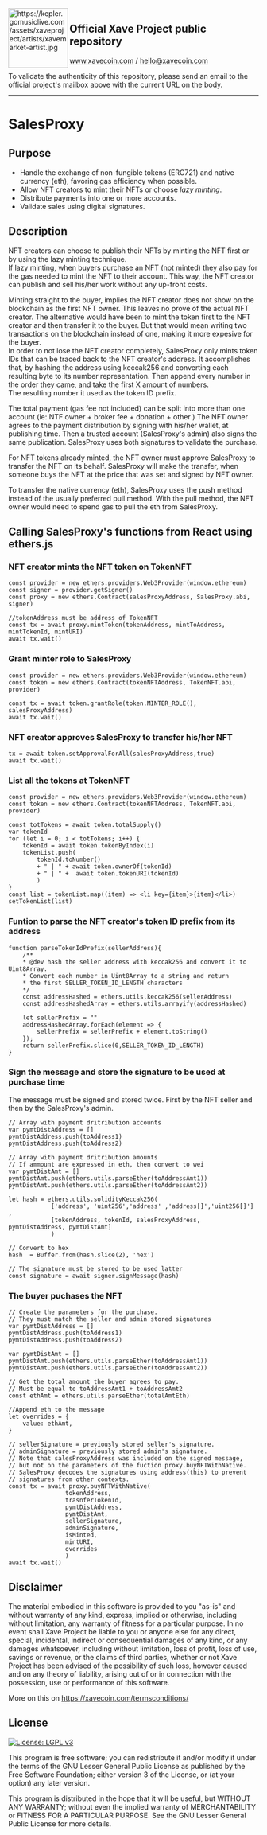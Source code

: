 <img src="https://kepler.gomusiclive.com/assets/xavemarket/artists/xavemarket-artist.jpg" alt="https://kepler.gomusiclive.com/assets/xaveproject/artists/xavemarket-artist.jpg"  width=120 align=left />


## Official Xave Project public repository

www.xavecoin.com / hello@xavecoin.com

To validate the authenticity of this repository, please send an email to the official project's mailbox above with the current URL on the body.

---

# SalesProxy

## Purpose
- Handle the exchange of non-fungible tokens (ERC721) and native currency (eth), favoring gas efficiency when possible.
- Allow NFT creators to mint their NFTs or choose *lazy minting*.
- Distribute payments into one or more accounts.
- Validate sales using digital signatures.

## Description
NFT creators can choose to publish their NFTs by minting the NFT first or by using the lazy minting technique.   
If lazy minting, when buyers purchase an NFT (not minted) they also pay for the gas needed to mint the NFT to their account. This way, the NFT creator can publish and sell his/her work without any up-front costs.

Minting straight to the buyer, implies the NFT creator does not show on the blockchain as the first NFT owner.
This leaves no prove of the actual NFT creator. The alternative would have been to mint the token first to the NFT creator and then transfer it to the buyer. But that would mean writing two transactions on the blockchain instead of one, making it more expesive for the buyer.  
In order to not lose the NFT creator completely, SalesProxy only mints token IDs that can be traced back to the NFT creator's address. It accomplishes that, by hashing the address using keccak256 and converting each resulting byte to its number representation. Then append every number in the order they came, and take the first X amount of numbers.  
The resulting number it used as the token ID prefix.

The total payment (gas fee not included) can be split into more than one account (ie: NTF owner + broker fee + donation + other )
The NFT owner agrees to the payment distribution by signing with his/her wallet, at publishing time.
Then a trusted account (SalesProxy's admin) also signs the same publication.
SalesProxy uses both signatures to validate the purchase.

For NFT tokens already minted, the NFT owner must approve SalesProxy to transfer the NFT on its behalf. SalesProxy will make the transfer, when someone buys the NFT at the price that was set and signed by NFT owner.

To transfer the native currency (eth), SalesProxy uses the push method instead of the usually preferred pull method.
With the pull method, the NFT owner would need to spend gas to pull the eth from SalesProxy.


## Calling SalesProxy's functions from React using ethers.js

### NFT creator mints the NFT token on TokenNFT 

```
const provider = new ethers.providers.Web3Provider(window.ethereum)
const signer = provider.getSigner()
const proxy = new ethers.Contract(salesProxyAddress, SalesProxy.abi, signer)

//tokenAddress must be address of TokenNFT
const tx = await proxy.mintToken(tokenAddress, mintToAddress, mintTokenId, mintURI)
await tx.wait()
```

### Grant minter role to SalesProxy

```
const provider = new ethers.providers.Web3Provider(window.ethereum)
const token = new ethers.Contract(tokenNFTAddress, TokenNFT.abi, provider)

const tx = await token.grantRole(token.MINTER_ROLE(), salesProxyAddress)
await tx.wait()
```

### NFT creator approves SalesProxy to transfer his/her NFT

```
tx = await token.setApprovalForAll(salesProxyAddress,true)
await tx.wait()
```

### List all the tokens at TokenNFT

```
const provider = new ethers.providers.Web3Provider(window.ethereum)
const token = new ethers.Contract(tokenNFTAddress, TokenNFT.abi, provider)

const totTokens = await token.totalSupply()
var tokenId
for (let i = 0; i < totTokens; i++) {
    tokenId = await token.tokenByIndex(i)
    tokenList.push(
        tokenId.toNumber() 
        + " | " + await token.ownerOf(tokenId) 
        + " | " +  await token.tokenURI(tokenId) 
        )
}
const list = tokenList.map((item) => <li key={item}>{item}</li>)
setTokenList(list) 
```

### Funtion to parse the NFT creator's token ID prefix from its address

```
function parseTokenIdPrefix(sellerAddress){
    /**
    * @dev hash the seller address with keccak256 and convert it to Uint8Array.
    * Convert each number in Uint8Array to a string and return 
    * the first SELLER_TOKEN_ID_LENGTH characters
    */
    const addressHashed = ethers.utils.keccak256(sellerAddress)
    const addressHashedArray = ethers.utils.arrayify(addressHashed)

    let sellerPrefix = ""
    addressHashedArray.forEach(element => {
        sellerPrefix = sellerPrefix + element.toString()
    });
    return sellerPrefix.slice(0,SELLER_TOKEN_ID_LENGTH)
}
```

### Sign the message and store the signature to be used at purchase time
The message must be signed and stored twice. First by the NFT seller and
then by the SalesProxy's admin.

```
// Array with payment dritribution accounts
var pymtDistAddress = []
pymtDistAddress.push(toAddress1)
pymtDistAddress.push(toAddress2)

// Array with payment dritribution amounts
// If ammount are expressed in eth, then convert to wei
var pymtDistAmt = []
pymtDistAmt.push(ethers.utils.parseEther(toAddressAmt1))
pymtDistAmt.push(ethers.utils.parseEther(toAddressAmt2))

let hash = ethers.utils.solidityKeccak256(
            ['address', 'uint256','address' ,'address[]','uint256[]'] ,
            [tokenAddress, tokenId, salesProxyAddress, pymtDistAddress, pymtDistAmt]
            )

// Convert to hex
hash  = Buffer.from(hash.slice(2), 'hex')

// The signature must be stored to be used latter 
const signature = await signer.signMessage(hash)
```

### The buyer puchases the NFT 

```
// Create the parameters for the purchase.
// They must match the seller and admin stored signatures
var pymtDistAddress = []
pymtDistAddress.push(toAddress1)
pymtDistAddress.push(toAddress2)

var pymtDistAmt = []
pymtDistAmt.push(ethers.utils.parseEther(toAddressAmt1))
pymtDistAmt.push(ethers.utils.parseEther(toAddressAmt2))

// Get the total amount the buyer agrees to pay.
// Must be equal to toAddressAmt1 + toAddressAmt2 
const ethAmt = ethers.utils.parseEther(totalAmtEth)

//Append eth to the message
let overrides = {
    value: ethAmt,
}

// sellerSignature = previously stored seller's signature.
// adminSignature = previously stored admin's signature.
// Note that salesProxyAddress was included on the signed message,
// but not on the parameters of the fuction proxy.buyNFTWithNative.
// SalesProxy decodes the signatures using address(this) to prevent
// signatures from other contexts.
const tx = await proxy.buyNFTWithNative(
                tokenAddress,
                trasnferTokenId,
                pymtDistAddress,
                pymtDistAmt,
                sellerSignature,
                adminSignature,
                isMinted,
                mintURI,
                overrides
                )
await tx.wait()
```

## Disclaimer

The material embodied in this software is provided to you "as-is" and without warranty of any kind, express, implied or otherwise, including without limitation, any warranty of fitness for a particular purpose. In no event shall Xave Project be liable to you or anyone else for any direct, special, incidental, indirect or consequential damages of any kind, or any damages whatsoever, including without limitation, loss of profit, loss of use, savings or revenue, or the claims of third parties, whether or not Xave Project has been advised of the possibility of such loss, however caused and on any theory of liability, arising out of or in connection with the possession, use or performance of this software.

More on this on https://xavecoin.com/termsconditions/



## License

[![License: LGPL v3](https://img.shields.io/badge/License-LGPL%20v3-blue.svg)](https://www.gnu.org/licenses/lgpl-3.0)

This program is free software; you can redistribute it and/or modify it under the terms of the GNU Lesser General Public License as published by the Free Software Foundation; either version 3 of the License, or (at your option) any later version.

This program is distributed in the hope that it will be useful, but WITHOUT ANY WARRANTY; without even the implied warranty of MERCHANTABILITY or FITNESS FOR A PARTICULAR PURPOSE. See the GNU Lesser General Public License for more details.